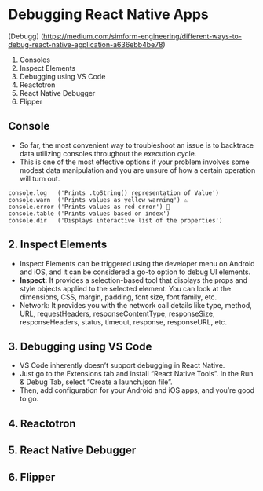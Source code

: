 # Debugging React Native Apps
[Debugg] (https://medium.com/simform-engineering/different-ways-to-debug-react-native-application-a636ebb4be78)
1. Consoles
2. Inspect Elements
3. Debugging using VS Code
4. Reactotron
5. React Native Debugger
6. Flipper

## Console
- So far, the most convenient way to troubleshoot an issue is to backtrace data utilizing consoles throughout the execution cycle. 
- This is one of the most effective options if your problem involves some modest data manipulation and you are unsure of how a certain operation will turn out.
```
console.log   ('Prints .toString() representation of Value') 
console.warn  ('Prints values as yellow warning') ⚠️
console.error ('Prints values as red error') 🛑
console.table ('Prints values based on index')
console.dir   ('Displays interactive list of the properties')
```
## 2. Inspect Elements
- Inspect Elements can be triggered using the developer menu on Android and iOS, and it can be considered a go-to option to debug UI elements.
- **Inspect:** It provides a selection-based tool that displays the props and style objects applied to the selected element. You can look at the dimensions, CSS, margin, padding, font size, font family, etc.
- Network: It provides you with the network call details like type, method, URL, requestHeaders, responseContentType, responseSize, responseHeaders, status, timeout, response, responseURL, etc.
## 3. Debugging using VS Code
- VS Code inherently doesn’t support debugging in React Native.
- Just go to the Extensions tab and install “React Native Tools”. In the Run & Debug Tab, select “Create a launch.json file”. 
- Then, add configuration for your Android and iOS apps, and you’re good to go.

## 4. Reactotron

## 5. React Native Debugger

## 6. Flipper
